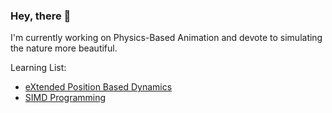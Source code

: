### Hey, there 👋

I'm currently working on Physics-Based Animation and devote to simulating the nature more beautiful.

Learning List:

- [eXtended Position Based Dynamics](https://dl.acm.org/doi/abs/10.1145/2994258.2994272)
- [SIMD Programming](http://ftp.cvut.cz/kernel/people/geoff/cell/ps3-linux-docs/CellProgrammingTutorial/BasicsOfSIMDProgramming.html)
